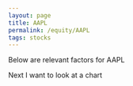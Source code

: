 ```yaml
---
layout: page
title: AAPL
permalink: /equity/AAPL
tags: stocks
---
```


Below are relevant factors for AAPL

Next I want to look at a chart
